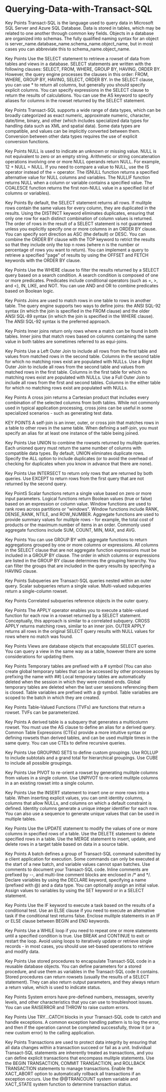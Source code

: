 # Querying-Data-with-Transact-SQL

Key Points
Transact-SQL is the language used to query data in Microsoft SQL Server and Azure SQL Database.
Data is stored in tables, which may be related to one another through common key fields.
Objects in a database are organized into schemas.
The fully qualified naming syntax for an object is server_name.database_name.schema_name.object_name, but in most cases you can abbreviate this to schema_name.object_name.

Key Points
Use the SELECT statement to retrieve a rowset of data from tables and views in a database.
SELECT statements are written with the following clauses: SELECT, FROM, WHERE, GROUP BY, HAVING, ORDER BY. However, the query engine processes the clauses in this order: FROM, WHERE, GROUP BY, HAVING, SELECT, ORDER BY.
In the SELECT clause, you can use * to return all columns, but generally you should specify explicit columns.
You can specify expressions in the SELECT clause to return the results of calculations.
You can use the AS keyword to specify aliases for columns in the rowset returned by the SELECT statement.

Key Points
Transact-SQL supports a wide range of data types, which can be broadly categorized as exact numeric, approximate numeric, character, date/time, binary, and other (which includes specialized data types for handling data such as XML and spatial data).
Some data types are compatible, and values can be implicitly converted between them. Conversion between other data types requires the use of explicit conversion functions.

Key Points
NULL is used to indicate an unknown or missing value. NULL is not equivalent to zero or an empty string.
Arithmetic or string concatenation operations involving one or more NULL operands return NULL. For example, 12 + NULL = NULL.
If you need to compare a value to NULL, use the IS operator instead of the = operator. 
The ISNULL function returns a specified alternative value for NULL columns and variables.
The NULLIF function returns NULL when a column or variable contains a specified value.
The COALESCE function returns the first non-NULL value in a specified list of columns or variables).

Key Points
By default, the SELECT statement returns all rows. If mulitple rows contain the same values for every column, they are duplicated in the results. Using the DISTINCT keyword eliminates duplicates, ensuring that only one row for each distinct combination of column values is returned.
The order of rows in the result of a SELECT statement is not guaranteed unless you explicitly specify one or more columns in an ORDER BY clause. You can specify sort direction as ASC (the default) or DESC.
You can combine the ORDER BY clause with the TOP keyword to retrict the results so that they include only the top n rows (where n is the number or percentage of rows you want to return).
You can implement a query to retrieve a specified "page" of results by using the OFFSET and FETCH keywords with the ORDER BY clause.

Key Points
Use the WHERE clause to filter the results returned by a SELECT query based on a search condition.
A search condition is composed of one or more predicates.
Predicates include conditional operators (such as =, >, and <), IN, LIKE, and NOT.
You can use AND and OR to combine predicates based on Boolean logic.

Key Points
Joins are used to match rows in one table to rows in another table.
The query engine supports two ways to define joins: the ANSI SQL-92 syntax (in which the join is specified in the FROM clause) and the older ANSI SQL-89 syntax (in which the join is specified in the WHERE clause). The ANSI SQL-92 syntax is the preferred approach.

Key Points
Inner joins return only rows where a match can be found in both tables.
Inner joins that match rows based on columns containing the same value in both tables are sometimes referred to as equi-joins.

Key Points
Use a Left Outer Join to include all rows from the first table and values from matched rows in the second table. Columns in the second table for which no matching rows exist are populated with NULLs.
Use a Right Outer Join to include all rows from the second table and values from matched rows in the first table. Columns in the first table for which no matching rows exist are populated with NULLs.
Use a Full Outer Join to include all rows from the first and second tables. Columns in the either table for which no matching rows exist are populated with NULLs.

Key Points
A cross join returns a Cartesian product that includes every combination of the selected columns from both tables.
While not commonly used in typical application processing, cross joins can be useful in some specialized scenarios - such as generating test data.

KEY POINTS
A self-join is an inner, outer, or cross join that matches rows in a table to other rows in the same table. 
When defining a self-join, you must specify an alias for at least one instance of the table being joined.

Key Points
Use UNION to combine the rowsets returned by mulitple queries.
Each unioned query must return the same number of columns with compatible data types.
By default, UNION eliminates duplicate rows. Specify the ALL option to include duplicates (or to avoid the overhead of checking for duplicates when you know in advance that there are none). 

Key Points
Use INTERSECT to return only rows that are returned by both queries.
Use EXCEPT to return rows from the first query that are not returned by the second query.

Key PointS
Scalar functions return a single value based on zero or more input parameters.
Logical functions return Boolean values (true or false) based on an expression or column value.
Window functions are used to rank rows across partitions or "windows". Window functions include RANK, DENSE_RANK, NTILE, and ROW_NUMBER.
Aggregate functions are used to provide summary values for mulitple rows - for example, the total cost of products or the maximum number of items in an order. Commonly used aggregate functions include SUM, COUNT, MIN, MAX, and AVG.

Key Points
You can use GROUP BY with aggregate functions to return aggregations grouped by one or more columns or expressions.
All columns in the SELECT clause that are not aggregate function expressions must be included in a GROUP BY clause.
The order in which columns or expressions are listed in the GROUP BY clause determines the grouping hierarchy.
You can filter the groups that are included in the query results by specifying a HAVING clause.

Key Points
Subqueries are Transact-SQL queries nested within an outer query.
Scalar subqueries return a single value.
Multi-valued subqueries return a single-column rowset.

Key Points
Correlated subqueries reference objects in the outer query.

Key Points
The APPLY operator enables you to execute a table-valued function for each row in a rowset returned by a SELECT statement. Conceptually, this approach is similar to a correlated subquery.
CROSS APPLY returns matching rows, similar to an inner join. OUTER APPLY returns all rows in the original SELECT query results with NULL values for rows where no match was found.

Key Points
Views are database objects that encapsulate SELECT queries.
You can query a view in the same way as a table, however there are some considerations for updating them.

Key Points
Temporary tables are prefixed with a # symbol (You can also create global temporary tables that can be accessed by other processes by prefixing the name with ##)
Local temporary tables are automatically deleted when the session in which they were created ends. Global temporary tables are deleted when the last user sessions referencing them is closed.
Table variables are prefixed with a @ symbol.
Table variables are scoped to the batch in which they are created.

Key Points
Table-Valued Functions (TVFs) are functions that return a rowset.
TVFs can be parameterized.

Key Points
A derived table is a subquery that generates a multicolumn rowset. You must use the AS clause to define an alias for a derived query.
Common Table Expressions (CTEs) provide a more intuitive syntax or defining rowsets than derived tables, and can be used mulitple times in the same query.
You can use CTEs to define recursive queries.

Key Points
Use GROUPING SETS to define custom groupings.
Use ROLLUP to include subtotals and a grand total for hierarchical groupings.
Use CUBE to include all possible groupings.

Key Points
Use PIVOT to re-orient a rowset by generating mulitple columns from values in a single column.
Use UNPIVOT to re-orient mulitple columns in a an existing rowset into a single column.

Key Points
Use the INSERT statement to insert one or more rows into a table.
When inserting explicit values, you can omit identity columns, columns that allow NULLs, and columns on which a default constraint is defined.
Identity columns generate a unique integer identifier for each row. You can also use a sequence to generate unique values that can be used in multiple tables.

Key Points
Use the UPDATE statement to modify the values of one or more columns in specified rows of a table.
Use the DELETE statement to delete specified rows in a table.
Use the MERGE statement to insert, update, and delete rows in a target table based on data in a source table.

Key Points
A batch defines a group of Transact-SQL command submitted by a client application for execution. Some commands can only be executed at the start of a new batch, and variable values cannot span batches.
Use comments to document your Transact-SQL code. Inline comments are prefixed by --, and multi-line comment blocks are enclosed in /* and */.
Declare variables by using the DECLARE keyword, specifying a name (prefixed with @) and a data type. You can optionally assign an initial value.
Assign values to variables by using the SET keyword or in a SELECT statement.

Key Points
Use the IF keyword to execute a task based on the results of a conditional test.
Use an ELSE clause if you need to execute an alternative task if the conditional test returns false.
Enclose mulitple statements in an IF or ELSE clause between BEGIN and END keywords.

Key Points
Use a WHILE loop if you need to repeat one or more statements until a specified condition is true.
Use BREAK and CONTINUE to exit or restart the loop.
Avoid using loops to iteratively update or retrieve single records - in most cases, you should use set-based operations to retrieve and modify data.

Key Points
Use stored procedures to encapsulate Transact-SQL code in a reusable database objects.
You can define parameters for a stored procedure, and use them as variables in the Transact-SQL code it contains.
Stored procedures can return rowsets (usually the results of a SELECT statement). They can also return output parameters, and they always return a return value, which is used to indicate status.

Key Points
System errors have pre-defined numbers, messages, severity levels, and other characteristics that you can use to troubleshoot issues.
You can use RAISERROR and THROW to raise custom errors.

Key Points
Use TRY...CATCH blocks in your Transact-SQL code to catch and handle exceptions.
A common exception handling pattern is to log the error, and then if the operation cannot be completed successfully, throw it (or a new custom error) to the calling application.

Key Points
Transactions are used to protect data integrity by ensuring that all data changes within a transaction succeed or fail as a unit.
Individual Transact-SQL statements are inherently treated as transactions, and you can define explicit transactions that encompass mulitple statements.
Use the BEGIN TRANSACTION, COMMIT TRANSACTION, and ROLLBACK TRANSACTION statements to manage transactions.
Enable the XACT_ABORT option to automatically rollback all transactions if an exception occurs.
Use the @@TRANCOUNT system variable and XACT_STATE system function to determine transaction status.

